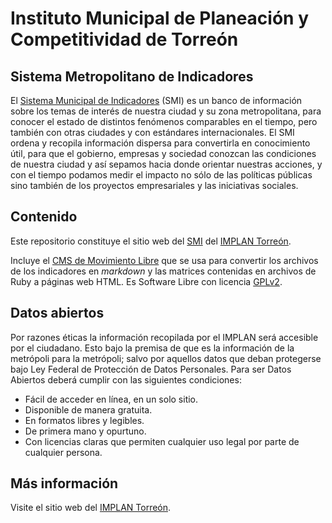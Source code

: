 Instituto Municipal de Planeación y Competitividad de Torreón
=============================================================

## Sistema Metropolitano de Indicadores

El [Sistema Municipal de Indicadores](http://trcimplan.github.io) (SMI) es un banco de información sobre los temas de interés de nuestra ciudad y su zona metropolitana, para conocer el estado de distintos fenómenos comparables en el tiempo, pero también con otras ciudades y con estándares internacionales. El SMI ordena y recopila información dispersa para convertirla en conocimiento útil, para que el gobierno, empresas y sociedad conozcan las condiciones de nuestra ciudad y así sepamos hacia donde orientar nuestras acciones, y con el tiempo podamos medir el impacto no sólo de las políticas públicas sino también de los proyectos empresariales y las iniciativas sociales.

## Contenido

Este repositorio constituye el sitio web del [SMI](http://trcimplan.github.io) del [IMPLAN Torreón](http://trcimplan.mx).

Incluye el [CMS de Movimiento Libre](http://cms.movimientolibre.com) que se usa para convertir los archivos de los indicadores en _markdown_ y las matrices contenidas en archivos de Ruby a páginas web HTML. Es Software Libre con licencia [GPLv2](http://www.movimientolibre.com/cms/licencias/gpl-2-es.html).

## Datos abiertos

Por razones éticas la información recopilada por el IMPLAN será accesible por el ciudadano. Esto bajo la premisa de que es la información de la metrópoli para la metrópoli; salvo por aquellos datos que deban protegerse bajo Ley Federal de Protección de Datos Personales. Para ser Datos Abiertos deberá cumplir con las siguientes condiciones:

- Fácil de acceder en línea, en un solo sitio.
- Disponible de manera gratuita.
- En formatos libres y legibles.
- De primera mano y opurtuno.
- Con licencias claras que permiten cualquier uso legal por parte de cualquier persona.

## Más información

Visite el sitio web del [IMPLAN Torreón](http://trcimplan.mx).
